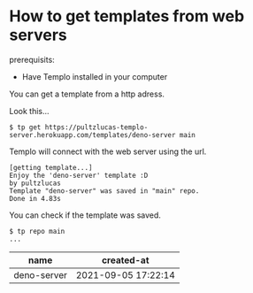 # How to get templates from web servers

prerequisits:
- Have Templo installed in your computer

You can get a template from a http adress.

Look this...

````console
$ tp get https://pultzlucas-templo-server.herokuapp.com/templates/deno-server main
````

Templo will connect with the web server using the url.

````
[getting template...]
Enjoy the 'deno-server' template :D
by pultzlucas
Template "deno-server" was saved in "main" repo.
Done in 4.83s
````

You can check if the template was saved.

````console
$ tp repo main
...
````

| name | created-at |
|-----|--------|
| deno-server | 2021-09-05 17:22:14 |